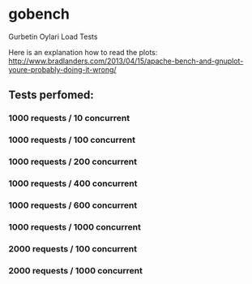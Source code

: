# gobench
Gurbetin Oylari Load Tests

Here is an explanation how to read the plots:
http://www.bradlanders.com/2013/04/15/apache-bench-and-gnuplot-youre-probably-doing-it-wrong/


## Tests perfomed:

### 1000 requests / 10 concurrent
### 1000 requests / 100 concurrent
### 1000 requests / 200 concurrent
### 1000 requests / 400 concurrent
### 1000 requests / 600 concurrent
### 1000 requests / 1000 concurrent
### 2000 requests / 100 concurrent
### 2000 requests / 1000 concurrent
